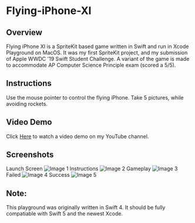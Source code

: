 # Flying-iPhone-XI

## Overview
Flying iPhone XI is a SpriteKit based game written in Swift and run in Xcode Playground on MacOS. It was my first SpriteKit project, and my submission of Apple WWDC '19 Swift Student Challenge. A variant of the game is made to accommodate AP Computer Science Principle exam (scored a 5/5).  

## Instructions
Use the mouse pointer to control the flying iPhone. Take 5 pictures, while avoiding rockets.

## Video Demo
Click [Here](https://youtu.be/wA7C0bWQd6o) to watch a video demo on my YouTube channel.

## Screenshots
Launch Screen
![Image 1](https://i.imgur.com/QGKkk48.jpg)
Instructions
![Image 2](https://i.imgur.com/a0Izce4.jpg)
Gameplay
![Image 3](https://i.imgur.com/7L849E4.jpg)
Failed
![Image 4](https://i.imgur.com/gVx5TWP.jpg)
Success
![Image 5](https://i.imgur.com/Q5krjDv.jpg)

## Note:
This playground was originally written in Swift 4. It should be fully compatiable with Swift 5 and the newest Xcode.
